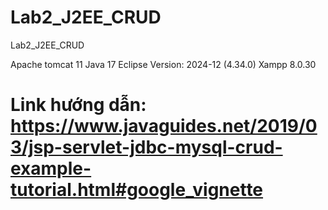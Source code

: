 # Lab2_J2EE_CRUD
Lab2_J2EE_CRUD

Apache tomcat 11
Java 17
Eclipse Version: 2024-12 (4.34.0)
Xampp 8.0.30

# Link hướng dẫn: https://www.javaguides.net/2019/03/jsp-servlet-jdbc-mysql-crud-example-tutorial.html#google_vignette
